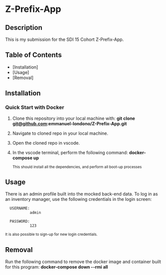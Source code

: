 # Z-Prefix-App




## Description

This is my submission for the SDI 15 Cohort Z-Prefix-App.


## Table of Contents

- [Installation]
- [Usage]
- [Removal]



## Installation

### Quick Start with Docker


1. Clone this repository into your local machine with:       **git clone git@github.com:emmanuel-londono/Z-Prefix-App.git**

2. Navigate to cloned repo in your local machine.

3. Open the cloned repo in vscode.

4. In the vscode terminal, perform the following command:   **docker-compose up**

	<sub> This should install all the dependencies, and perform all boot-up processes</sub>


## Usage

There is an admin profile built into the mocked back-end data. To log in as an inventory manager, use the following credentials in the login screen: 


      USERNAME:
               admin
               
      PASSWORD:
               123
	              
<sub>It is also possible to sign-up for new login credentials. </sub>


## Removal

Run the following command to remove the docker image and container built for this program: **docker-compose down --rmi all**



